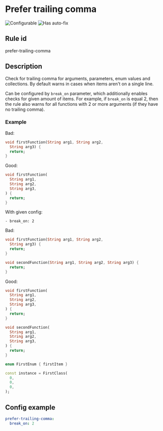 # Prefer trailing comma

![Configurable](https://img.shields.io/badge/-configurable-informational)
![Has auto-fix](https://img.shields.io/badge/-has%20auto--fix-success)

## Rule id

prefer-trailing-comma

## Description

Check for trailing comma for arguments, parameters, enum values and collections.
By default warns in cases when items aren't on a single line.

Can be configured by `break_on` parameter, which additionally enables checks for given amount of items.
For example, if `break_on` is equal 2, then the rule also warns for all functions with 2 or more arguments (if they have no trailing comma).

### Example

Bad:

```dart
void firstFunction(String arg1, String arg2,
  String arg3) {
  return;
}
```

Good:

```dart
void firstFunction(
  String arg1,
  String arg2,
  String arg3,
) {
  return;
}
```

With given config:

```
- break_on: 2
```

Bad:

```dart
void firstFunction(String arg1, String arg2,
  String arg3) {
  return;
}

void secondFunction(String arg1, String arg2, String arg3) {
  return;
}
```

Good:

```dart
void firstFunction(
  String arg1,
  String arg2,
  String arg3,
) {
  return;
}

void secondFunction(
  String arg1,
  String arg2,
  String arg3,
) {
  return;
}

enum FirstEnum { firstItem }

const instance = FirstClass(
  0,
  0,
  0,
);
```

## Config example

```yaml
prefer-trailing-comma:
  break_on: 2
```
